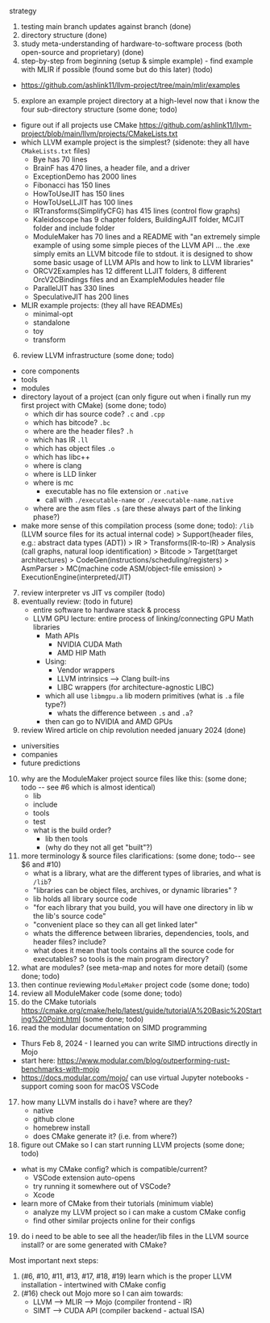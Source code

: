 strategy

1. testing main branch updates against branch (done)
2. directory structure (done)
3. study meta-understanding of hardware-to-software process (both open-source and proprietary) (done)
4. step-by-step from beginning (setup & simple example) - find example with MLIR if possible (found some but do this later) (todo)
  - https://github.com/ashlink11/llvm-project/tree/main/mlir/examples 
5. explore an example project directory at a high-level now that i know the four sub-directory structure (some done; todo)
  - figure out if all projects use CMake https://github.com/ashlink11/llvm-project/blob/main/llvm/projects/CMakeLists.txt 
  - which LLVM example project is the simplest? (sidenote: they all have `CMakeLists.txt` files)
    - Bye has 70 lines 
    - BrainF has 470 lines, a header file, and a driver
    - ExceptionDemo has 2000 lines
    - Fibonacci has 150 lines
    - HowToUseJIT has 150 lines
    - HowToUseLLJIT has 100 lines
    - IRTransforms(SimplifyCFG) has 415 lines (control flow graphs)
    - Kaleidoscope has 9 chapter folders, BuildingAJIT folder, MCJIT folder and include folder
    - ModuleMaker has 70 lines and a README with "an extremely simple example of using some simple pieces of the LLVM API ... the .exe simply emits an LLVM bitcode file to stdout. it is designed to show some basic usage of LLVM APIs and how to link to LLVM libraries"
    - ORCV2Examples has 12 different LLJIT folders, 8 different OrcV2CBindings files and an ExampleModules header file
    - ParallelJIT has 330 lines
    - SpeculativeJIT has 200 lines
  - MLIR example projects: (they all have READMEs)
    - minimal-opt
    - standalone
    - toy
    - transform
6. review LLVM infrastructure (some done; todo)
  - core components
  - tools
  - modules
  - directory layout of a project (can only figure out when i finally run my first project with CMake) (some done; todo)
    - which dir has source code? `.c` and `.cpp` 
    - which has bitcode? `.bc`
    - where are the header files? `.h`
    - which has IR `.ll`
    - which has object files `.o`
    - which has libc++
    - where is clang
    - where is LLD linker
    - where is mc 
      - executable has no file extension or `.native` 
      - call with `./executable-name` or `./executable-name.native`
    - where are the asm files `.s` (are these always part of the linking phase?)
  - make more sense of this compilation process (some done; todo):
    `/lib` (LLVM source files for its actual internal code) 
        >
        Support(header files, e.g.: abstract data types (ADT))
        >
        IR
        >
        Transforms(IR-to-IR)
        >
        Analysis (call graphs, natural loop identification)
        >
        Bitcode
        >
        Target(target architectures)
        >
        CodeGen(instructions/scheduling/registers)
        >
        AsmParser
        >
        MC(machine code ASM/object-file emission)
        >
        ExecutionEngine(interpreted/JIT)
7. review interpreter vs JIT vs compiler (todo)
8. eventually review: (todo in future)
   - entire software to hardware stack & process
   - LLVM GPU lecture: entire process of linking/connecting GPU Math libraries 
     - Math APIs
       - NVIDIA CUDA Math
       - AMD HIP Math
     - Using:
       - Vendor wrappers
       - LLVM intrinsics --> Clang built-ins
       - LIBC wrappers (for architecture-agnostic LIBC)
     - which all use `libmgpu.a` lib modern primitives (what is `.a` file type?)
       - whats the difference between `.s` and `.a`?
     - then can go to NVIDIA and AMD GPUs 
9. review Wired article on chip revolution needed january 2024 (done)
  - universities
  - companies
  - future predictions
10. why are the ModuleMaker project source files like this: (some done; todo -- see #6 which is almost identical)
    - lib
    - include
    - tools
    - test 
    - what is the build order?
      - lib then tools
      - (why do they not all get "built"?)
11. more terminology & source files clarifications: (some done; todo-- see $6 and #10)
    - what is a library, what are the different types of libraries, and what is `/lib`?
    - "libraries can be object files, archives, or dynamic libraries" ?
    - lib holds all library source code
    - "for each library that you build, you will have one directory in lib w the lib's source code"
    - "convenient place so they can all get linked later"
    - whats the difference between libraries, dependencies, tools, and header files? include? 
    - what does it mean that tools contains all the source code for executables? so tools is the main program directory?
12. what are modules? (see meta-map and notes for more detail) (some done; todo)
13. then continue reviewing `ModuleMaker` project code (some done; todo)
14. review all ModuleMaker code (some done; todo)
15. do the CMake tutorials https://cmake.org/cmake/help/latest/guide/tutorial/A%20Basic%20Starting%20Point.html (some done; todo)
16. read the modular documentation on SIMD programming
  - Thurs Feb 8, 2024 - I learned you can write SIMD intructions directly in Mojo
  - start here: https://www.modular.com/blog/outperforming-rust-benchmarks-with-mojo 
  - https://docs.modular.com/mojo/ can use virtual Jupyter notebooks - support coming soon for macOS VSCode
17. how many LLVM installs do i have? where are they? 
    - native
    - github clone
    - homebrew install
    - does CMake generate it? (i.e. from where?)
18. figure out CMake so I can start running LLVM projects (some done; todo)
  - what is my CMake config? which is compatible/current?
    - VSCode extension auto-opens
    - try running it somewhere out of VSCode?
    - Xcode 
  - learn more of CMake from their tutorials (minimum viable)
    - analyze my LLVM project so i can make a custom CMake config
    - find other similar projects online for their configs
19. do i need to be able to see all the header/lib files in the LLVM source install? or are some generated with CMake? 

Most important next steps:
1. (#6, #10, #11, #13, #17, #18, #19) learn which is the proper LLVM installation - intertwined with CMake config
2. (#16) check out Mojo more so I can aim towards: 
   - LLVM --> MLIR --> Mojo (compiler frontend - IR)
   - SIMT --> CUDA API (compiler backend - actual ISA)

